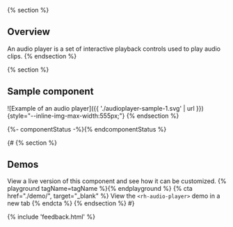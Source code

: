 {% section %}
  ## Overview
  An audio player is a set of interactive playback controls used to play audio 
  clips.
{% endsection %}

{% section %}
  ## Sample component
  ![Example of an audio player]({{ './audioplayer-sample-1.svg' | url 
  }}){style="--inline-img-max-width:555px;"}
{% endsection %}

{%- componentStatus -%}{% endcomponentStatus %}

{#
{% section %}
  ## Demos
  View a live version of this component and see how it can be customized.
  {% playground tagName=tagName %}{% endplayground %}
  {% cta href="./demo/", target="_blank" %}
    View the `<rh-audio-player>` demo in a new tab
  {% endcta %}
{% endsection %}
#}

{% include 'feedback.html' %}